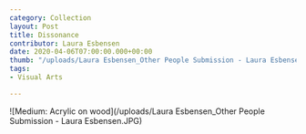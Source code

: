 ```yaml
---
category: Collection
layout: Post
title: Dissonance
contributor: Laura Esbensen
date: 2020-04-06T07:00:00.000+00:00
thumb: "/uploads/Laura Esbensen_Other People Submission - Laura Esbensen.JPG"
tags:
- Visual Arts

---
```

![Medium: Acrylic on wood](/uploads/Laura Esbensen_Other People Submission - Laura Esbensen.JPG)